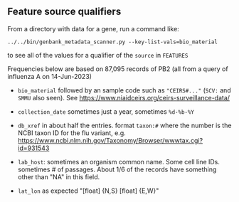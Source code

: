## Feature source qualifiers
From a directory with data for a gene, run a command like:

    ../../bin/genbank_metadata_scanner.py --key-list-vals=bio_material

to see all of the values for a qualifier of the `source` in `FEATURES`

Frequencies below are based on 87,095 records of PB2 (all from a query of influenza A on 14-Jun-2023)

  * `bio_material` followed by an sample code such as `"CEIRS#..."`  (`SCV:` and `SMMU` also seen). See https://www.niaidceirs.org/ceirs-surveillance-data/ 

  * `collection_date` sometimes just a year, sometimes `%d-%b-%Y`

  * `db_xref` in about half the entries. format `taxon:#` where the number is the NCBI taxon ID for the flu variant, e.g. https://www.ncbi.nlm.nih.gov/Taxonomy/Browser/wwwtax.cgi?id=931543

  * `lab_host`: sometimes an organism common name. Some cell line IDs. sometimes # of passages. About 1/6 of the records have something other than "NA" in this field.

  * `lat_lon` as expected "[float] {N,S} [float] {E,W}"